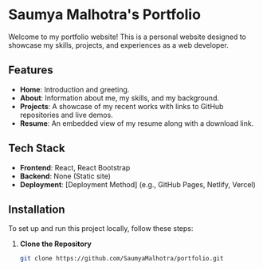 # Saumya Malhotra's Portfolio

Welcome to my portfolio website! This is a personal website designed to showcase my skills, projects, and experiences as a web developer.

## Features

- **Home**: Introduction and greeting.
- **About**: Information about me, my skills, and my background.
- **Projects**: A showcase of my recent works with links to GitHub repositories and live demos.
- **Resume**: An embedded view of my resume along with a download link.

## Tech Stack

- **Frontend**: React, React Bootstrap
- **Backend**: None (Static site)
- **Deployment**: [Deployment Method] (e.g., GitHub Pages, Netlify, Vercel)

## Installation

To set up and run this project locally, follow these steps:

1. **Clone the Repository**

   ```bash
   git clone https://github.com/SaumyaMalhotra/portfolio.git
